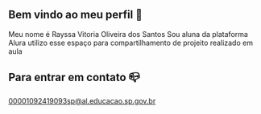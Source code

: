 ## Bem vindo ao meu perfil 🌟
Meu nome é Rayssa Vitoria Oliveira dos Santos
Sou aluna da plataforma Alura
utilizo esse espaço para compartilhamento de projeito realizado em aula 

## Para entrar em contato 📪
00001092419093sp@al.educacao.sp.gov.br

<!--
**RAYSSASAN3S2024/RAYSSASAN3S2024** is a ✨ _special_ ✨ repository because its `README.md` (this file) appears on your GitHub profile.

Here are some ideas to get you started:

- 🔭 I’m currently working on ...
- 🌱 I’m currently learning ...
- 👯 I’m looking to collaborate on ...
- 🤔 I’m looking for help with ...
- 💬 Ask me about ...
- 📫 How to reach me: ...
- 😄 Pronouns: ...
- ⚡ Fun fact: ...Sou aluna 
-->
